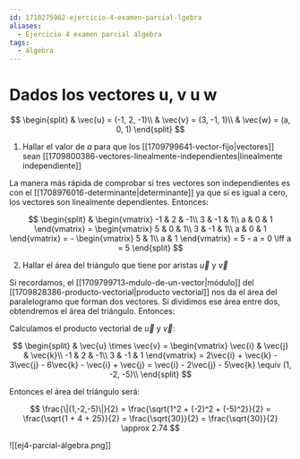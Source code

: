 ```yaml
---
id: 1710275962-ejercicio-4-examen-parcial-lgebra
aliases:
  - Ejercicio 4 examen parcial álgebra
tags:
  - álgebra
---
```


# Dados los vectores u, v u w

$$
\begin{split}
    & \vec{u} = (-1, 2, -1)\\
    & \vec{v} = (3, -1, 1)\\
    & \vec{w} = (a, 0, 1)
\end{split}
$$

1. Hallar el valor de $a$ para que los [[1709799641-vector-fijo|vectores]] sean [[1709800386-vectores-linealmente-independientes|linealmente independiente]]

La manera más rápida de comprobar si tres vectores son independientes es con el [[1708976016-determinante|determinante]] ya que si es igual a cero, los vectores son linealmente dependientes. Entonces:

$$
\begin{split}
    & \begin{vmatrix}
        -1 & 2 & -1\\
        3 & -1 & 1\\
        a & 0 & 1
    \end{vmatrix} = 
    \begin{vmatrix}
    5 & 0 & 1\\
    3 & -1 & 1\\
    a & 0 & 1
    \end{vmatrix} =
    - \begin{vmatrix}
    5 & 1\\
    a & 1
    \end{vmatrix} = 5 - a = 0 \iff a = 5
\end{split}
$$

2. Hallar el área del triángulo que tiene por aristas $\vec{u}$ y $\vec{v}$

Si recordamos, el [[1709799713-mdulo-de-un-vector|módulo]] del [[1709828386-producto-vectorial|producto vectorial]] nos da el área del paralelogramo que forman dos vectores. Si dividimos ese área entre dos, obtendremos el área del triángulo. Entonces:

Calculamos el producto vectorial de $\vec{u}$ y $\vec{v}$:

$$
\begin{split}
    & \vec{u} \times \vec{v} = 
    \begin{vmatrix}
    \vec{i} & \vec{j} & \vec{k}\\
    -1 & 2 & -1\\
    3 & -1 & 1
    \end{vmatrix} = 
    2\vec{i} + \vec{k} - 3\vec{j} - 6\vec{k} - \vec{i} + \vec{j} = 
    \vec{i} - 2\vec{j} - 5\vec{k} \equiv (1, -2, -5)\\
\end{split}
$$

Entonces el área del triángulo será:

$$
\frac{\|(1,-2,-5)\|}{2} = \frac{\sqrt{1^2 + (-2)^2 + (-5)^2}}{2} = \frac{\sqrt{1 + 4 + 25}}{2} = \frac{\sqrt{30}}{2} = \frac{\sqrt{30}}{2} \approx 2.74
$$

![[ej4-parcial-álgebra.png]]


